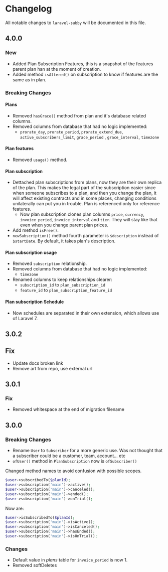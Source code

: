 # Changelog

All notable changes to `laravel-subby` will be documented in this file.

## 4.0.0

### New

- Added Plan Subscription Features, this is a snapshot of the features parent plan han at the moment of creation.
- Added method `isAltered()` on subscription to know if features are the same as in plan.

### Breaking Changes

#### Plans

- Removed `hasGrace()` method from plan and it's database related columns.
- Removed columns from database that had no logic implemented:
    - `prorate_day`, `prorate_period`, `prorate_extend_due`, `active_subscribers_limit`, `grace_period`
      , `grace_interval`, `timezone`

#### Plan features

- Removed `usage()` method.

#### Plan subscription

- Dettached plan subscriptions from plans, now they are their own replica of the plan. This makes the legal part of the
  subscription easier since when someone subscribes to a plan, and then you change the plan, it will affect existing
  contracts and in some places, changing conditions unilaterally can put you in trouble. Plan is referenced only for
  reference features.
    - Now plan subscription clones plan columns `price`, `currency`, `invoice_period`, `invoice_interval` and `tier`.
      They will stay like that even when you change parent plan prices.
- Add method `isFree()`.
- `newSubscription()` method fourth parameter is `$description` instead of `$startDate`. By default, it takes plan's
  description.

#### Plan subscription usage

- Removed `subscription` relationship.
- Removed columns from database that had no logic implemented:
    - `timezone`
- Renamed columns to keep relationships clearer:
    - `subscription_id` to `plan_subscription_id`
    - `feature_id` to `plan_subscription_feature_id`

#### Plan subscription Schedule

- Now schedules are separated in their own extension, which allows use of Laravel 7.

## 3.0.2

## Fix

- Update docs broken link
- Remove art from repo, use external url

## 3.0.1

### Fix

- Removed whitespace at the end of migration filename

## 3.0.0

### Breaking Changes

- Rename `User` to `Subscriber` for a more generic use. Was not thought that a subscriber could be a customer, team,
  account... etc
- `ofUser()` method in `PlanSubscription` now is `ofSubscriber()`

Changed method names to avoid confusion with possible scopes.

```php
$user->subscribedTo($planId);
$user->subscription('main')->active();
$user->subscription('main')->canceled();
$user->subscription('main')->ended();
$user->subscription('main')->onTrial();
```

Now are:

```php
$user->isSubscribedTo($planId);
$user->subscription('main')->isActive();
$user->subscription('main')->isCanceled();
$user->subscription('main')->hasEnded();
$user->subscription('main')->isOnTrial();
```

### Changes

- Default value in *plans* table for `invoice_period` is now 1.
- Removed softDeletes
